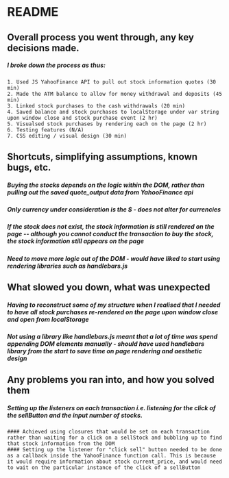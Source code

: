 # README 
## Overall process you went through, any key decisions made.
##### I broke down the process as thus:
	1. Used JS YahooFinance API to pull out stock information quotes (30 min)
	2. Made the ATM balance to allow for money withdrawal and deposits (45 min)
	3. Linked stock purchases to the cash withdrawals (20 min)
	4. Saved balance and stock purchases to localStorage under var string upon window close and stock purchase event (2 hr)
	5. Visualsed stock purchases by rendering each on the page (2 hr)
	6. Testing features (N/A)
	7. CSS editing / visual design (30 min)

## Shortcuts, simplifying assumptions, known bugs, etc.
##### Buying the stocks depends on the logic within the DOM, rather than pulling out the saved quote_output data from YahooFinance api 
##### Only currency under consideration is the $ - does not alter for currencies 
##### If the stock does not exist, the stock information is still rendered on the page -- although you cannot conduct the transaction to buy the stock, the stock information still appears on the page 
##### Need to move more logic out of the DOM - would have liked to start using rendering libraries such as handlebars.js 

## What slowed you down, what was unexpected
##### Having to reconstruct some of my structure when I realised that I needed to have all stock purchases re-rendered on the page upon window close and open from localStorage 
##### Not using a library like handlebars.js meant that a lot of time was spend appending DOM elements manually - should have used handlebars library from the start to save time on page rendering and aesthetic design 

## Any problems you ran into, and how you solved them
##### Setting up the listeners on each transaction i.e. listening for the click of the sellButton and the input number of stocks. 
	#### Achieved using closures that would be set on each transaction rather than waiting for a click on a sellStock and bubbling up to find that stock information from the DOM 
	#### Setting up the listener for "click sell" button needed to be done as a callback inside the YahooFinance function call. This is because it would require information about stock current_price, and would need to wait on the particular instance of the click of a sellButton 
